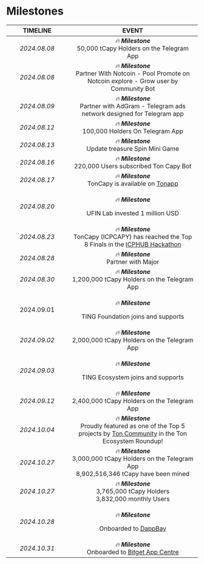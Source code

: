 # Milestones



<table><thead><tr><th width="146" align="center">TIMELINE</th><th align="center">EVENT</th></tr></thead><tbody><tr><td align="center"><em>2024.08.08</em></td><td align="center"><em>🔥 <strong>Milestone</strong></em><br>50,000 tCapy Holders on the Telegram App</td></tr><tr><td align="center"><em>2024.08.08</em></td><td align="center"><em>🔥 <strong>Milestone</strong></em><br>Partner With Notcoin - Pool Promote on Notcoin explore - Grow user by Community Bot</td></tr><tr><td align="center"><em>2024.08.09</em></td><td align="center"><em>🔥 <strong>Milestone</strong></em><br>Partner with AdGram - Telegram ads network designed for Telegram app</td></tr><tr><td align="center"><em>2024.08.12</em></td><td align="center"><em>🔥 <strong>Milestone</strong></em><br>100,000 Holders On Telegram App</td></tr><tr><td align="center"><em>2024.08.13</em></td><td align="center"><em>🔥 <strong>Milestone</strong></em><br>Update treasure Spin Mini Game</td></tr><tr><td align="center"><em>2024.08.16</em></td><td align="center"><em>🔥 <strong>Milestone</strong></em><br>220,000 Users subscribed Ton Capy Bot</td></tr><tr><td align="center"><em>2024.08.17</em></td><td align="center"><em>🔥 <strong>Milestone</strong></em><br>TonCapy is available on <a href="https://ton.app/games/toncapy?id=2720">Tonapp</a></td></tr><tr><td align="center"><em>2024.08.20</em></td><td align="center"><p><em>🔥 <strong>Milestone</strong></em></p><p>UFIN Lab invested 1 million USD</p></td></tr><tr><td align="center"><em>2024.08.23</em></td><td align="center"><em>🔥 <strong>Milestone</strong></em><br>TonCapy (ICPCAPY) has reached the Top 8 Finals in the <a href="https://t.me/w3xnetwork/2648">ICPHUB Hackathon</a></td></tr><tr><td align="center"><em>2024.08.28</em></td><td align="center"><em>🔥 <strong>Milestone</strong></em><br>Partner with Major</td></tr><tr><td align="center"><em>2024.08.30</em></td><td align="center"><em>🔥 <strong>Milestone</strong></em><br>1,200,000 tCapy Holders on the Telegram App</td></tr><tr><td align="center">2024.09.01</td><td align="center"><p><em>🔥 <strong>Milestone</strong></em></p><p>TING Foundation joins and supports</p></td></tr><tr><td align="center"><em>2024.09.02</em></td><td align="center"><em>🔥 <strong>Milestone</strong></em><br>2,000,000 tCapy Holders on the Telegram App</td></tr><tr><td align="center"><em>2024.09.03</em></td><td align="center"><p><em>🔥 <strong>Milestone</strong></em></p><p>TING Ecosystem joins and supports</p></td></tr><tr><td align="center"><em>2024.09.12</em></td><td align="center"><em>🔥 <strong>Milestone</strong></em><br>2,400,000 tCapy Holders on the Telegram App</td></tr><tr><td align="center"><em>2024.10.04</em></td><td align="center"><em>🔥 <strong>Milestone</strong></em><br>Proudly featured as one of the Top 5 projects by <a href="https://t.me/toncoin/1581">Ton Community</a> in the Ton Ecosystem Roundup!</td></tr><tr><td align="center"><em>2024.10.27</em></td><td align="center"><em>🔥 <strong>Milestone</strong></em><br>3,000,000 tCapy Holders on the Telegram App<br>8,902,516,346 tCapy have been mined</td></tr><tr><td align="center"><em>2024.10.27</em></td><td align="center"><em>🔥 <strong>Milestone</strong></em><br>3,765,000 tCapy Holders <br>3,832,000 monthly Users</td></tr><tr><td align="center"><em>2024.10.28</em></td><td align="center"><p><em>🔥 <strong>Milestone</strong></em></p><p>Onboarded to <a href="https://dappbay.bnbchain.org/detail/ton-capy">DappBay</a></p></td></tr><tr><td align="center"><em>2024.10.31</em></td><td align="center"><em>🔥 <strong>Milestone</strong></em><br>Onboarded to <a href="https://www.bitget.com/telegram-apps/ton-capy">Bitget App Centre</a></td></tr></tbody></table>
